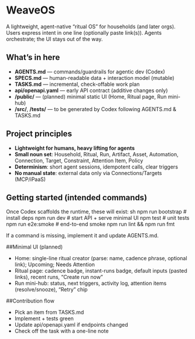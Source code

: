 # WeaveOS

A lightweight, agent-native “ritual OS” for households (and later orgs). Users express intent in one line (optionally paste link(s)). Agents orchestrate; the UI stays out of the way.

## What’s in here
- **AGENTS.md** — commands/guardrails for agentic dev (Codex)
- **SPECS.md** — human-readable data + interaction model (mutable)
- **TASKS.md** — incremental, check-offable work plan
- **api/openapi.yaml** — early API contract (additive changes only)
- **/public/** — (planned) minimal static UI (Home, Ritual page, Run mini-hub)
- **/src/**, **/tests/** — to be generated by Codex following AGENTS.md & TASKS.md

## Project principles
- **Lightweight for humans, heavy lifting for agents**
- **Small noun set**: Household, Ritual, Run, Artifact, Asset, Automation, Connection, Target, Constraint, Attention Item, Policy
- **Determinism**: short agent sessions, idempotent calls, clear triggers
- **No manual state**: external data only via Connections/Targets (MCP/iPaaS)

## Getting started (intended commands)
Once Codex scaffolds the runtime, these will exist:
sh
npm run bootstrap   # install deps
npm run dev         # start API + serve minimal UI
npm test            # unit tests
npm run e2e:smoke   # end-to-end smoke
npm run lint && npm run fmt

If a command is missing, implement it and update AGENTS.md.

##Minimal UI (planned)

- Home: single-line ritual creator (parse: name, cadence phrase, optional link); Upcoming; Needs Attention
- Ritual page: cadence badge, instant-runs badge, default inputs (pasted links), recent runs, “Create run now”
- Run mini-hub: status, next triggers, activity log, attention items (resolve/snooze), “Retry” chip

##Contribution flow

- Pick an item from TASKS.md
- Implement + tests green
- Update api/openapi.yaml if endpoints changed
- Check off the task with a one-line note
